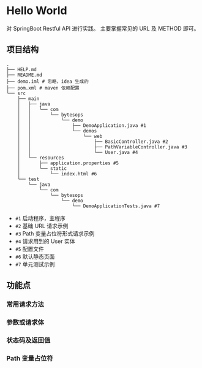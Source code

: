 # Hello World

对 SpringBoot Restful API 进行实践。 主要掌握常见的 URL 及 METHOD 即可。

## 项目结构

```text
.
├── HELP.md
├── README.md
├── demo.iml # 忽略，idea 生成的
├── pom.xml # maven 依赖配置
└── src
    ├── main
    │   ├── java
    │   │   └── com
    │   │       └── bytesops
    │   │           └── demo
    │   │               ├── DemoApplication.java #1
    │   │               └── demos
    │   │                   └── web
    │   │                       ├── BasicController.java #2
    │   │                       ├── PathVariableController.java #3
    │   │                       └── User.java #4
    │   └── resources
    │       ├── application.properties #5
    │       └── static
    │           └── index.html #6
    └── test
        └── java
            └── com
                └── bytesops
                    └── demo
                        └── DemoApplicationTests.java #7
```

- `#1` 启动程序，主程序
- `#2` 基础 URL 请求示例
- `#3` Path 变量占位符形式请求示例
- `#4` 请求用到的 User 实体
- `#5` 配置文件
- `#6` 默认静态页面
- `#7` 单元测试示例

## 功能点

### 常用请求方法

### 参数或请求体

### 状态码及返回值

### Path 变量占位符